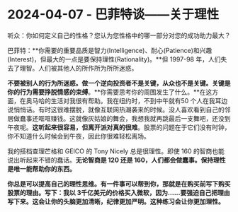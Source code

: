 # 2024-04-07 - 巴菲特谈——关于理性

听众：你如何定义自己的性格？您认为您性格中的哪一部分对您的成功助力最大？

巴菲特：**你需要的重要品质是智力(Intelligence)、耐心(Patience)和兴趣(Interest)，但最大的一点是要保持理性(Rationality)。**但 1997-98 年，人们失去了理智。人们被其他人的所作所为所所迷惑。

**不要被别人的行为所迷惑。做一个逆向投资者不是关键，从众也不是关键。关键是你的行为需要挣脱情感的束缚**。**你需要思考你的周围发生了什么。**在这方面，在奥马哈的生活对我很有帮助。我在纽约时，不到中午就有50 个人在我耳边说悄悄话。有时这很难摆脱，就像互联网热潮袭来的时候。没人喜欢看到自己的邻居做蠢事还哐哐赚钱。这就像灰姑娘的舞会，我想我就再跳最后一支舞吧，还没到午夜呢。**这听起来很容易，但离开派对真的很难**。股票的问题在于它们没有时钟，你不知道什么时候会到午夜，因此你很难轻松离场。

我的搭档查理芒格和 GEICO 的 Tony Nicely 总是很理性。即使 160 的智商也能说出听起来不错的蠢话。**无论智商是 120 还是 160，人们都会做蠢事。保持理性是唯一能帮助你的东西。**

**你总是可以提高自己的理性思维。有一件事可以帮到你，那就是在购买前写下购买股票的理由。写下：我以 3千亿美元的价格买入微软，因为......要强迫自己把理由写下来。这会让你的头脑更加清晰，纪律更加严明。这种练习会让你更加理性。**